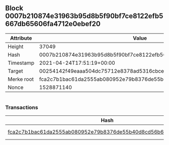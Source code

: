 ## Block 0007b210874e31963b95d8b5f90bf7ce8122efb5667db65606fa4712e0ebef20

Attribute | Value
--- | ---
Height | 37049
Hash | 0007b210874e31963b95d8b5f90bf7ce8122efb5667db65606fa4712e0ebef20
Timestamp | 2021-04-24T17:51:19+00:00
Target | 00254142f49eaaa504dc75712e8378ad5316cbcead634704b3734b6271167cc4
Merke root | fca2c7b1bac61da2555ab080952e79b8376de55b40d8cd56b6c8f84c4eb33148
Nonce | 1528871140

```

```

### Transactions

Hash | Amount
--- | ---
[fca2c7b1bac61da2555ab080952e79b8376de55b40d8cd56b6c8f84c4eb33148](fca2c7b1bac61da2555ab080952e79b8376de55b40d8cd56b6c8f84c4eb33148.md) | 10.00000000 SKEPTI 
